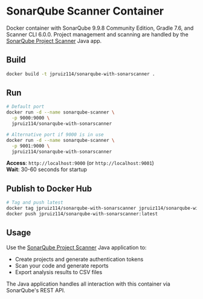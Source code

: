 # SonarQube Scanner Container

Docker container with SonarQube 9.9.8 Community Edition, Gradle 7.6, and Scanner CLI 6.0.0. Project management and scanning are handled by the [SonarQube Project Scanner](https://github.com/jpruiz114/sonarqube-project-scanner) Java app.

## Build

```bash
docker build -t jpruiz114/sonarqube-with-sonarscanner .
```

## Run

```bash
# Default port
docker run -d --name sonarqube-scanner \
  -p 9000:9000 \
  jpruiz114/sonarqube-with-sonarscanner

# Alternative port if 9000 is in use
docker run -d --name sonarqube-scanner \
  -p 9001:9000 \
  jpruiz114/sonarqube-with-sonarscanner
```

**Access**: `http://localhost:9000` (or `http://localhost:9001`)  
**Wait**: 30-60 seconds for startup

## Publish to Docker Hub

```bash
# Tag and push latest
docker tag jpruiz114/sonarqube-with-sonarscanner jpruiz114/sonarqube-with-sonarscanner:latest
docker push jpruiz114/sonarqube-with-sonarscanner:latest
```

## Usage

Use the [SonarQube Project Scanner](https://github.com/jpruiz114/sonarqube-project-scanner) Java application to:
- Create projects and generate authentication tokens
- Scan your code and generate reports  
- Export analysis results to CSV files

The Java application handles all interaction with this container via SonarQube's REST API.
